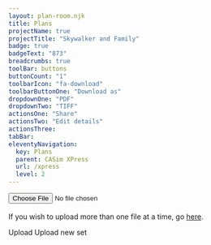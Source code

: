 ```yaml
---
layout: plan-room.njk
title: Plans
projectName: true
projectTitle: "Skywalker and Family"
badge: true
badgeText: "873"
breadcrumbs: true
toolBar: buttons
buttonCount: "1"
toolbarIcon: "fa-download"
toolbarButtonOne: "Download as"
dropdownOne: "PDF"
dropdownTwo: "TIFF"
actionsOne: "Share"
actionsTwo: "Edit details"
actionsThree:
tabBar:
eleventyNavigation:
  key: Plans
  parent: CASim XPress
  url: /xpress
  level: 2
---
```

<style>
  .card-plan {
    width: 250px;
    max-width: 250px;
  }
  .card-plan p {
    text-overflow: ellipsis;
    overflow: hidden;
    white-space: nowrap;
  }
  sl-tab-panel::part(base) {
    display: flex;
    flex-direction: row;
    flex-wrap: wrap;
    grid-gap: 1rem !important;
    padding: .25rem;
  }
  sl-tab::part(base) {
    /* min-width: 300px; */
    max-width: 300px;
    overflow: hidden;
  }
  .text-wrap{
    text-overflow: ellipsis !important;
    overflow: hidden !important;
    white-space: nowrap !important;
  }
  sl-badge::part(base) {
    margin-left: .5rem;
  }
  sl-card.card-plan::part(base) {
    position: relative;
  }
  sl-card::part(base):hover {
    box-shadow: 0 0 2px 2px var(--sl-color-primary-600);
  }
  sl-badge.plan-badge::part(base) {
    position: absolute;
    top: .25rem;
    right: .25rem;
    border-color: transparent;
  }
</style>

<sl-dialog label="Upload new set" class="dialog-overview">
  <form class="inline-validation">
    <input
      name="file upload"
      label="File upload"
      help-text="Select a file to upload"
      autocomplete="off"
      type="file"
      required
    ></input>
    <br />
    <br />
    If you wish to upload more than one file at a time, go <a href="">here</a>.
  </form>
  <sl-button slot="footer" variant="success" disabled>Upload</sl-button>
</sl-dialog>
<sl-button variant="success" outline pill>
  <sl-icon slot="prefix" name="folder"></sl-icon>
  Upload new set
</sl-button>
